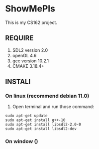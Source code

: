 # ShowMePls
This is my CS162 project.
## REQUIRE
1. SDL2 version 2.0
2. openGL 4.6
3. gcc version 10.2.1
4. CMAKE 3.18.4+
## INSTALl

### On linux (recommend debian 11.0)
1. Open terminal and run those command:
```
sudo apt-get update
sudo apt-get install g++-10
sudo apt-get install libsdl2-2.0-0
sudo apt-get install libsdl2-dev
```
### On window ()
